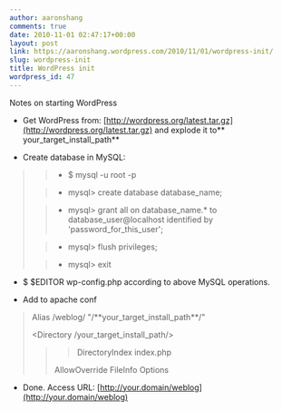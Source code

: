 ```yaml
---
author: aaronshang
comments: true
date: 2010-11-01 02:47:17+00:00
layout: post
link: https://aaronshang.wordpress.com/2010/11/01/wordpress-init/
slug: wordpress-init
title: WordPress init
wordpress_id: 47
---
```


Notes on starting WordPress



	
  * Get WordPress from: [http://wordpress.org/latest.tar.gz](http://wordpress.org/latest.tar.gz) and explode it to** your_target_install_path**



	
  * Create database in MySQL:





<blockquote>
	
>   * $ mysql -u root -p
> 
	
>   * mysql> create database database_name;
> 
	
>   * mysql> grant all on database_name.* to database_user@localhost identified by 'password_for_this_user';
> 
	
>   * mysql> flush privileges;
> 
	
>   * mysql> exit
> 
</blockquote>




	
  * $ $EDITOR wp-config.php according to above MySQL operations.



	
  * Add to apache conf



<blockquote>Alias /weblog/ "/**your_target_install_path**/"

<Directory /your_target_install_path/>


> 
> <blockquote>DirectoryIndex index.php
AllowOverride FileInfo Options</blockquote>
> 
> 
</Directory></blockquote>




	
  * Done. Access URL: [http://your.domain/weblog](http://your.domain/weblog)


